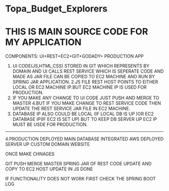 # Topa_Budget_Explorers

# THIS IS MAIN SOURCE CODE FOR MY APPLICATION

COMPONENTS:
UI+REST+EC2+GIT+GODADY= PRODUCTION APP

1. UI CODE(JS,HTML,CSS) STORED IN GIT WHICH REPRESENTS BY DOMAIN AND UI CALLS REST SERVICE WHICH IS SEPERATE CODE AND MADE AS JAR FILE CAN BE COPIED TO EC2 MACHINE AND RUN BY SPRING JAR APPLICATION.
2.JS FILE REST HOST POINTS TO EITHER LOCAL OR  EC2 MACHINE IP.BUT EC2 MACHINE IP IS USED FOR PRODUCTION.
3. IF YOU MAKE ANY CHANGE TO UI CODE JUST PUSH AND MERGE TO MASTER
4.BUT IF YOU MAKE CHANGE TO REST SERVICE CODE THEN UPDATE THE REST SERVICE JAR FILE IN EC2 MACHINE.
5. DATABASE IP ALSO COULD BE LOCAL (IF LOCAL DB IS UP )OR EC2 DATABASE IP(IF EC2 IS SET UP) BUT TO KEEP DB SERVER UP EC2 IP MUST BE USDE FOR PRODUCTION.






--------------
4.PRODUCTION DEPLOYED
MAIN DATABASE INTEGRATED AWS DEPLOYED SERVER UP CUSTOM DOMAIN WEBSITE




ONCE MAKE CHNAGES

GIT PUSH MERGE MASTER
SPRING JAR OF REST CODE UPDATE AND COPY TO EC2
HOST UPDATE IN JS
DONE


IF FUNCTIONALITY DOES NOT WORK FIRST CHECK THE SPRING BOOT LOG
